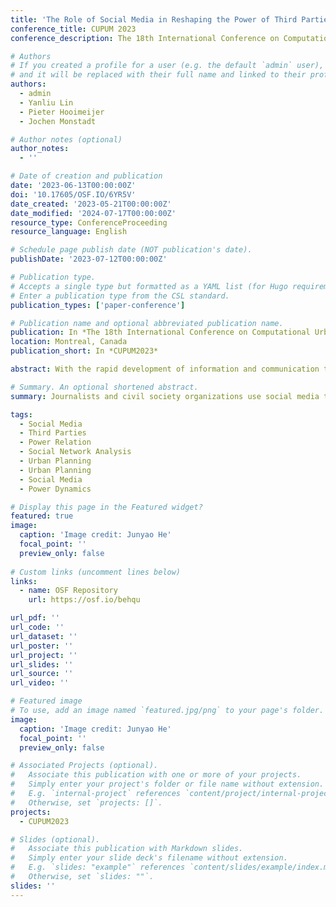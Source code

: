 ```yaml
---
title: 'The Role of Social Media in Reshaping the Power of Third Parties in Urban Planning'
conference_title: CUPUM 2023
conference_description: The 18th International Conference on Computational Urban Planning and Urban Management https://www.cupum2023.org/

# Authors
# If you created a profile for a user (e.g. the default `admin` user), write the username (folder name) here
# and it will be replaced with their full name and linked to their profile.
authors:
  - admin
  - Yanliu Lin
  - Pieter Hooimeijer
  - Jochen Monstadt

# Author notes (optional)
author_notes:
  - ''

# Date of creation and publication
date: '2023-06-13T00:00:00Z'
doi: '10.17605/OSF.IO/6YR5V'
date_created: '2023-05-21T00:00:00Z'
date_modified: '2024-07-17T00:00:00Z'
resource_type: ConferenceProceeding
resource_language: English

# Schedule page publish date (NOT publication's date).
publishDate: '2023-07-12T00:00:00Z'

# Publication type.
# Accepts a single type but formatted as a YAML list (for Hugo requirements).
# Enter a publication type from the CSL standard.
publication_types: ['paper-conference']

# Publication name and optional abbreviated publication name.
publication: In *The 18th International Conference on Computational Urban Planning and Urban Management*
location: Montreal, Canada
publication_short: In *CUPUM2023*

abstract: With the rapid development of information and communication technologies (ICT) over the past two decades, social media has become a new and vital public sphere for networking and communication in urban planning. Third parties have expanded their influence online, resulting in a profound transformation of power relations in urban planning. This study focuses on the influence of social media on the role, power and impact of third parties in a planning controversy in China. Based on the social network analysis of the data gathered from social media, the research enriches the understanding of the power relations between third parties and other actors in online communication networks. The results show that civil society and journalism use social media to leverage the power and facilitate a more communicative planning process. Although online communities allow for effective organization and actions in planning issues at hand, online discussions do not represent pure public interest but the interests of certain groups.

# Summary. An optional shortened abstract.
summary: Journalists and civil society organizations use social media to challenge planning decisions.

tags:
  - Social Media
  - Third Parties
  - Power Relation
  - Social Network Analysis
  - Urban Planning
  - Urban Planning
  - Social Media
  - Power Dynamics

# Display this page in the Featured widget?
featured: true
image:
  caption: 'Image credit: Junyao He'
  focal_point: ''
  preview_only: false
  
# Custom links (uncomment lines below)
links:
  - name: OSF Repository
    url: https://osf.io/behqu

url_pdf: ''
url_code: ''
url_dataset: ''
url_poster: ''
url_project: ''
url_slides: ''
url_source: ''
url_video: ''

# Featured image
# To use, add an image named `featured.jpg/png` to your page's folder.
image:
  caption: 'Image credit: Junyao He'
  focal_point: ''
  preview_only: false

# Associated Projects (optional).
#   Associate this publication with one or more of your projects.
#   Simply enter your project's folder or file name without extension.
#   E.g. `internal-project` references `content/project/internal-project/index.md`.
#   Otherwise, set `projects: []`.
projects:
  - CUPUM2023

# Slides (optional).
#   Associate this publication with Markdown slides.
#   Simply enter your slide deck's filename without extension.
#   E.g. `slides: "example"` references `content/slides/example/index.md`.
#   Otherwise, set `slides: ""`.
slides: ''
---
```

